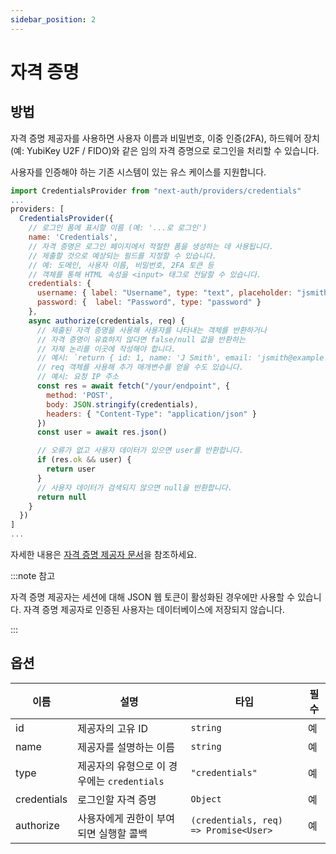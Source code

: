 ```yaml
---
sidebar_position: 2
---
```


# 자격 증명

## 방법

자격 증명 제공자를 사용하면 사용자 이름과 비밀번호, 이중 인증(2FA), 하드웨어 장치(예: YubiKey U2F / FIDO)와 같은 임의 자격 증명으로 로그인을 처리할 수 있습니다.

사용자를 인증해야 하는 기존 시스템이 있는 유스 케이스를 지원합니다.

```js title="pages/api/auth/[...nextauth].js"
import CredentialsProvider from "next-auth/providers/credentials"
...
providers: [
  CredentialsProvider({
    // 로그인 폼에 표시할 이름 (예: '...로 로그인')
    name: 'Credentials',
    // 자격 증명은 로그인 페이지에서 적절한 폼을 생성하는 데 사용됩니다.
    // 제출할 것으로 예상되는 필드를 지정할 수 있습니다.
    // 예: 도메인, 사용자 이름, 비밀번호, 2FA 토큰 등
    // 객체를 통해 HTML 속성을 <input> 태그로 전달할 수 있습니다.
    credentials: {
      username: { label: "Username", type: "text", placeholder: "jsmith" },
      password: {  label: "Password", type: "password" }
    },
    async authorize(credentials, req) {
      // 제출된 자격 증명을 사용해 사용자를 나타내는 객체를 반환하거나
      // 자격 증명이 유효하지 않다면 false/null 값을 반환하는
      // 자체 논리를 이곳에 작성해야 합니다.
      // 예시: `return { id: 1, name: 'J Smith', email: 'jsmith@example.com' }`
      // req 객체를 사용해 추가 매개변수를 얻을 수도 있습니다.
      // 예시: 요청 IP 주소
      const res = await fetch("/your/endpoint", {
        method: 'POST',
        body: JSON.stringify(credentials),
        headers: { "Content-Type": "application/json" }
      })
      const user = await res.json()

      // 오류가 없고 사용자 데이터가 있으면 user를 반환합니다.
      if (res.ok && user) {
        return user
      }
      // 사용자 데이터가 검색되지 않으면 null을 반환합니다.
      return null
    }
  })
]
...
```

자세한 내용은 [자격 증명 제공자 문서](../제공자/자격-증명.mdx)을 참조하세요.

:::note 참고

자격 증명 제공자는 세션에 대해 JSON 웹 토큰이 활성화된 경우에만 사용할 수 있습니다. 자격 증명 제공자로 인증된 사용자는 데이터베이스에 저장되지 않습니다.

:::

## 옵션

| 이름 | 설명 | 타입 | 필수 |
| ----------- | ------------------------------------------------- | ------------------------------------- | -------- |
| id | 제공자의 고유 ID | `string` | 예 |
| name | 제공자를 설명하는 이름 | `string` | 예 |
| type | 제공자의 유형으로 이 경우에는 `credentials` | `"credentials"` | 예 |
| credentials | 로그인할 자격 증명 | `Object` | 예 |
| authorize | 사용자에게 권한이 부여되면 실행할 콜백 | `(credentials, req) => Promise<User>` | 예 |